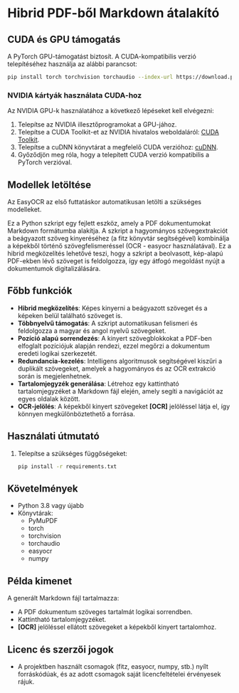 # Hibrid PDF-ből Markdown átalakító
## CUDA és GPU támogatás

A PyTorch GPU-támogatást biztosít. A CUDA-kompatibilis verzió telepítéséhez használja az alábbi parancsot:

```bash
pip install torch torchvision torchaudio --index-url https://download.pytorch.org/whl/cu118
```

### NVIDIA kártyák használata CUDA-hoz

Az NVIDIA GPU-k használatához a következő lépéseket kell elvégezni:
1. Telepítse az NVIDIA illesztőprogramokat a GPU-jához.
2. Telepítse a CUDA Toolkit-et az NVIDIA hivatalos weboldaláról: [CUDA Toolkit](https://developer.nvidia.com/cuda-toolkit).
3. Telepítse a cuDNN könyvtárat a megfelelő CUDA verzióhoz: [cuDNN](https://developer.nvidia.com/cudnn).
4. Győződjön meg róla, hogy a telepített CUDA verzió kompatibilis a PyTorch verzióval.

## Modellek letöltése

Az EasyOCR az első futtatáskor automatikusan letölti a szükséges modelleket.

Ez a Python szkript egy fejlett eszköz, amely a PDF dokumentumokat Markdown formátumba alakítja. A szkript a hagyományos szövegextrakciót a beágyazott szöveg kinyeréséhez (a fitz könyvtár segítségével) kombinálja a képekből történő szövegfelismeréssel (OCR - easyocr használatával). Ez a hibrid megközelítés lehetővé teszi, hogy a szkript a beolvasott, kép-alapú PDF-ekben lévő szöveget is feldolgozza, így egy átfogó megoldást nyújt a dokumentumok digitalizálására.

## Főbb funkciók

- **Hibrid megközelítés**: Képes kinyerni a beágyazott szöveget és a képeken belül található szöveget is.
- **Többnyelvű támogatás**: A szkript automatikusan felismeri és feldolgozza a magyar és angol nyelvű szövegeket.
- **Pozíció alapú sorrendezés**: A kinyert szövegblokkokat a PDF-ben elfoglalt pozíciójuk alapján rendezi, ezzel megőrzi a dokumentum eredeti logikai szerkezetét.
- **Redundancia-kezelés**: Intelligens algoritmusok segítségével kiszűri a duplikált szövegeket, amelyek a hagyományos és az OCR extrakció során is megjelenhetnek.
- **Tartalomjegyzék generálása**: Létrehoz egy kattintható tartalomjegyzéket a Markdown fájl elején, amely segíti a navigációt az egyes oldalak között.
- **OCR-jelölés**: A képekből kinyert szövegeket **[OCR]** jelöléssel látja el, így könnyen megkülönböztethető a forrása.

## Használati útmutató

1. Telepítse a szükséges függőségeket:
   ```bash
   pip install -r requirements.txt
   ```


## Követelmények

- Python 3.8 vagy újabb
- Könyvtárak:
  - PyMuPDF
  - torch
  - torchvision
  - torchaudio
  - easyocr
  - numpy

## Példa kimenet

A generált Markdown fájl tartalmazza:
- A PDF dokumentum szöveges tartalmát logikai sorrendben.
- Kattintható tartalomjegyzéket.
- **[OCR]** jelöléssel ellátott szövegeket a képekből kinyert tartalomhoz.

## Licenc és szerzői jogok

- A projektben használt csomagok (fitz, easyocr, numpy, stb.) nyílt forráskódúak, és az adott csomagok saját licencfeltételei érvényesek rájuk.
